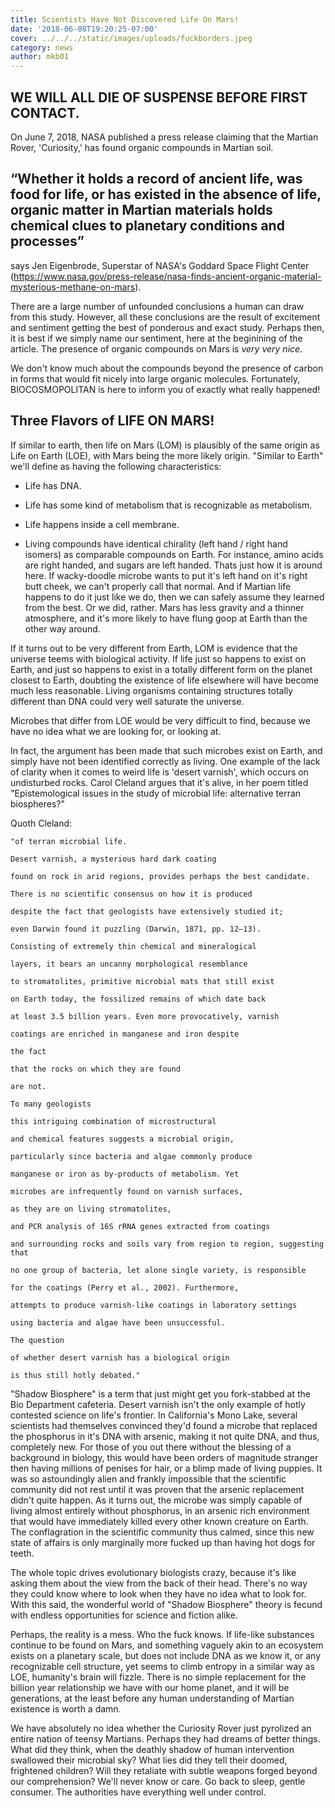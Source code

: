 ```yaml
---
title: Scientists Have Not Discovered Life On Mars!
date: '2018-06-08T19:20:25-07:00'
cover: ../../../static/images/uploads/fuckborders.jpeg
category: news
author: mkb01
---
```

## WE WILL ALL DIE OF SUSPENSE BEFORE FIRST CONTACT.

On June 7, 2018, NASA published a press release claiming that the Martian Rover, 'Curiosity,' has found organic  compounds in Martian soil.

## “Whether it holds a record of ancient life, was food for life, or has existed in the absence of life, organic matter in Martian materials holds chemical clues to planetary conditions and processes”

says Jen Eigenbrode, Superstar of NASA's Goddard Space Flight Center
(https://www.nasa.gov/press-release/nasa-finds-ancient-organic-material-mysterious-methane-on-mars).

There are a large number of unfounded conclusions a human can draw from this study. However, all these conclusions are the result of excitement and sentiment getting the best of ponderous and exact study. Perhaps then, it is best if we simply name our sentiment, here at the beginining of the article. The presence of organic compounds on Mars is <i>very very nice</i>.

We don't know much about the compounds beyond the presence of carbon in forms that would fit nicely into large organic molecules. Fortunately, BIOCOSMOPOLITAN is here to inform you of exactly what really happened!

## Three Flavors of LIFE ON MARS!

If similar to earth, then life on Mars (LOM) is plausibly of the same origin as Life on Earth (LOE), with Mars being the more likely origin. "Similar to Earth" we'll define as having the following characteristics:


* Life has DNA.



* Life has some kind of metabolism that is recognizable as metabolism.



* Life happens inside a cell membrane.



* Living compounds have identical chirality (left hand / right hand isomers) as comparable compounds on Earth. For instance, amino acids are right handed, and sugars are left handed. Thats just how it is around here. If wacky-doodle microbe wants to put it's left hand on it's right butt cheek, we can't properly call that normal. And if Martian life happens to do it just like we do, then we can safely assume they learned from the best. Or we did, rather. Mars has less gravity and a thinner atmosphere, and it's more likely to have flung goop at Earth than the other way around.


If it turns out to be very different from Earth, LOM is evidence that the universe teems with biological activity. If life just so happens to exist on Earth, and just so happens to exist in a totally different form on the planet closest to Earth, doubting the existence of life elsewhere will have become much less reasonable. Living organisms containing structures totally different than DNA could very well saturate the universe.

Microbes that differ from LOE would be very difficult to find, because we have no idea what we are looking for, or looking at.

In fact, the argument has been made that such microbes exist on Earth, and simply have not been identified correctly as living. One example of the lack of clarity when it comes to weird life is 'desert varnish', which occurs on undisturbed rocks. Carol Cleland argues that it's alive, in her poem titled "Epistemological issues in the study of microbial life: alternative terran biospheres?"

Quoth Cleland:

```
"of terran microbial life.

Desert varnish, a mysterious hard dark coating

found on rock in arid regions, provides perhaps the best candidate.

There is no scientific consensus on how it is produced

despite the fact that geologists have extensively studied it;

even Darwin found it puzzling (Darwin, 1871, pp. 12–13).

Consisting of extremely thin chemical and mineralogical

layers, it bears an uncanny morphological resemblance

to stromatolites, primitive microbial mats that still exist

on Earth today, the fossilized remains of which date back

at least 3.5 billion years. Even more provocatively, varnish

coatings are enriched in manganese and iron despite

the fact

that the rocks on which they are found

are not.

To many geologists

this intriguing combination of microstructural

and chemical features suggests a microbial origin,

particularly since bacteria and algae commonly produce

manganese or iron as by-products of metabolism. Yet

microbes are infrequently found on varnish surfaces,

as they are on living stromatolites,

and PCR analysis of 16S rRNA genes extracted from coatings

and surrounding rocks and soils vary from region to region, suggesting that

no one group of bacteria, let alone single variety, is responsible

for the coatings (Perry et al., 2002). Furthermore,

attempts to produce varnish-like coatings in laboratory settings

using bacteria and algae have been unsuccessful.

The question

of whether desert varnish has a biological origin

is thus still hotly debated."
```

"Shadow Biosphere" is a term that just might get you fork-stabbed at the Bio Department cafeteria. Desert varnish isn't the only example of hotly contested science on life's frontier. In California's Mono Lake, several scientists had themselves convinced they'd found a microbe that replaced the phosphorus in it's DNA with arsenic, making it not quite DNA, and thus, completely new. For those of you out there without the blessing of a background in biology, this would have been orders of magnitude stranger then having millions of penises for hair, or a blimp made of living puppies. It was so astoundingly alien and frankly impossible that the scientific community did not rest until it was proven that the arsenic replacement didn't quite happen. As it turns out, the microbe was simply capable of living almost entirely without phosphorus, in an arsenic rich environment that would have immediately killed every other known creature on Earth. The conflagration in the scientific community thus calmed, since this new state of affairs is only marginally more fucked up than having hot dogs for teeth.

The whole topic drives evolutionary biologists crazy, because it's like asking them about the view from the back of their head. There's no way they could know where to look when they have no idea what to look for. With this said, the wonderful world of "Shadow Biosphere" theory is fecund with endless opportunities for science and fiction alike.

Perhaps, the reality is a mess. Who the fuck knows. If life-like substances continue to be found on Mars, and something vaguely akin to an ecosystem exists on a planetary scale, but does not include DNA as we know it, or any recognizable cell structure, yet seems to climb entropy in a similar way as LOE, humanity's brain will fizzle. There is no simple replacement for the billion year relationship we have with our home planet, and it will be generations, at the least before any human understanding of Martian existence is worth a damn.

We have absolutely no idea whether the Curiosity Rover just pyrolized an entire nation of teensy Martians. Perhaps they had dreams of better things. What did they think, when the deathly shadow of human intervention swallowed their microbial sky? What lies did they tell their doomed, frightened children? Will they retaliate with subtle weapons forged beyond our comprehension? We'll never know or care. Go back to sleep, gentle consumer. The authorities have everything well under control.
